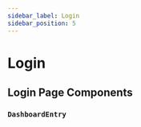 ```yaml
---
sidebar_label: Login
sidebar_position: 5
---
```

# Login

## Login Page Components

### ``DashboardEntry``